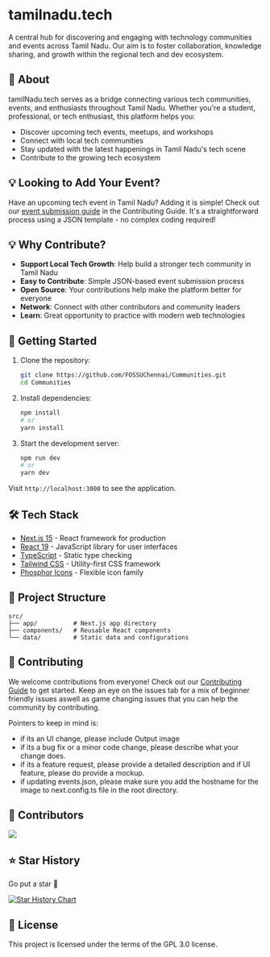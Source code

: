 # tamilnadu.tech

A central hub for discovering and engaging with technology communities and events across Tamil Nadu. Our aim is to foster collaboration, knowledge sharing, and growth within the regional tech and dev ecosystem.

## 🎯 About

tamilNadu.tech serves as a bridge connecting various tech communities, events, and enthusiasts throughout Tamil Nadu. Whether you're a student, professional, or tech enthusiast, this platform helps you:

- Discover upcoming tech events, meetups, and workshops
- Connect with local tech communities
- Stay updated with the latest happenings in Tamil Nadu's tech scene
- Contribute to the growing tech ecosystem

## 💡 Looking to Add Your Event?

Have an upcoming tech event in Tamil Nadu? Adding it is simple! Check out our [event submission guide](CONTRIBUTING.md#-adding-events-most-common-contribution) in the Contributing Guide. It's a straightforward process using a JSON template - no complex coding required!

## 💡 Why Contribute?

- **Support Local Tech Growth**: Help build a stronger tech community in Tamil Nadu
- **Easy to Contribute**: Simple JSON-based event submission process
- **Open Source**: Your contributions help make the platform better for everyone
- **Network**: Connect with other contributors and community leaders
- **Learn**: Great opportunity to practice with modern web technologies

## 🤝 Getting Started

1. Clone the repository:

   ```bash
   git clone https://github.com/FOSSUChennai/Communities.git
   cd Communities
   ```

2. Install dependencies:

   ```bash
   npm install
   # or
   yarn install
   ```

3. Start the development server:
   ```bash
   npm run dev
   # or
   yarn dev
   ```

Visit `http://localhost:3000` to see the application.

## 🛠️ Tech Stack

- [Next.js 15](https://nextjs.org/) - React framework for production
- [React 19](https://reactjs.org/) - JavaScript library for user interfaces
- [TypeScript](https://www.typescriptlang.org/) - Static type checking
- [Tailwind CSS](https://tailwindcss.com/) - Utility-first CSS framework
- [Phosphor Icons](https://phosphoricons.com/) - Flexible icon family

## 📁 Project Structure

```
src/
├── app/          # Next.js app directory
├── components/   # Reusable React components
└── data/         # Static data and configurations
```

## 🤝 Contributing

We welcome contributions from everyone!
Check out our [Contributing Guide](CONTRIBUTING.md) to get started.
Keep an eye on the issues tab for a mix of beginner friendly issues aswell as game changing issues that you can help the community by contributing.

Pointers to keep in mind is:

- if its an UI change, please include Output image
- if its a bug fix or a minor code change, please describe what your change does.
- if its a feature request, please provide a detailed description and if UI feature, please do provide a mockup.
- if updating events.json, please make sure you add the hostname for the image to next.config.ts file in the root directory.

## 🥰 Contributors

<a href="https://github.com/FOSSUChennai/Communities/graphs/contributors">
  <img src="https://contrib.rocks/image?repo=FOSSUChennai/Communities" />
</a>

## ⭐ Star History

Go put a star 😤

[![Star History Chart](https://api.star-history.com/svg?repos=FOSSUChennai/Communities&type=Date)](https://star-history.com/#FOSSUChennai/Communities&Date)

## 📝 License

This project is licensed under the terms of the GPL 3.0 license.
